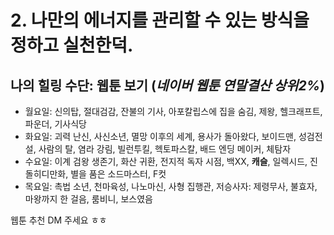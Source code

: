 # 2. 나만의 에너지를 관리할 수 있는 방식을 정하고 실천한덕.
## 나의 힐링 수단: 웹툰 보기 (*네이버 웹툰 연말결산 상위2%*)
- 월요일: 신의탑, 절대검감, 잔불의 기사, 아포칼립스에 집을 숨김, 제왕, 헬크래프트, 파운더, 기사식당
- 화요일: 괴력 난신, 사신소년, 멸망 이후의 세계, 용사가 돌아왔다, 보이드맨, 성검전설, 사람의 탈, 염라 강림, 빌런투킬, 헥토파스칼, 배드 엔딩 메이커, 체탐자
- 수요일: 이계 검왕 생존기, 화산 귀환, 전지적 독자 시점, 백XX, **캐슬**, 일렉시드, 진돌히디만화, 별을 품은 소드마스터, F컷
- 목요일: 촉법 소년, 천마육성, 나노마신, 사형 집행관, 저승사자: 제령무사, 불효자, 마왕까지 한 걸음, 룸비니, 보스였음

웹툰 추천 DM 주세요 ㅎㅎ
